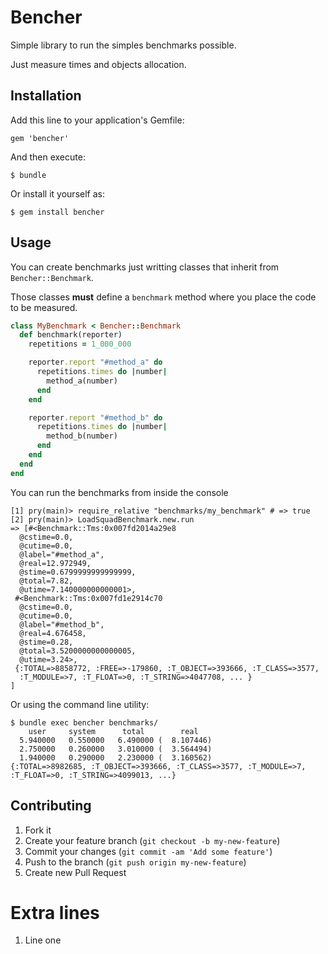 # Bencher

Simple library to run the simples benchmarks possible.

Just measure times and objects allocation.

## Installation

Add this line to your application's Gemfile:

    gem 'bencher'

And then execute:

    $ bundle

Or install it yourself as:

    $ gem install bencher

## Usage

You can create benchmarks just writting classes that inherit from
`Bencher::Benchmark`.

Those classes **must** define a `benchmark` method where you place the code to
be measured.

```ruby
class MyBenchmark < Bencher::Benchmark
  def benchmark(reporter)
    repetitions = 1_000_000

    reporter.report "#method_a" do
      repetitions.times do |number|
        method_a(number)
      end
    end

    reporter.report "#method_b" do
      repetitions.times do |number|
        method_b(number)
      end
    end
  end
end
```

You can run the benchmarks from inside the console

```
[1] pry(main)> require_relative "benchmarks/my_benchmark" # => true
[2] pry(main)> LoadSquadBenchmark.new.run
=> [#<Benchmark::Tms:0x007fd2014a29e8
  @cstime=0.0,
  @cutime=0.0,
  @label="#method_a",
  @real=12.972949,
  @stime=0.6799999999999999,
  @total=7.82,
  @utime=7.140000000000001>,
 #<Benchmark::Tms:0x007fd1e2914c70
  @cstime=0.0,
  @cutime=0.0,
  @label="#method_b",
  @real=4.676458,
  @stime=0.28,
  @total=3.5200000000000005,
  @utime=3.24>,
 {:TOTAL=>8858772, :FREE=>-179860, :T_OBJECT=>393666, :T_CLASS=>3577,
  :T_MODULE=>7, :T_FLOAT=>0, :T_STRING=>4047708, ... }
]
```

Or using the command line utility:

```
$ bundle exec bencher benchmarks/
    user     system      total        real
  5.940000   0.550000   6.490000 (  8.107446)
  2.750000   0.260000   3.010000 (  3.564494)
  1.940000   0.290000   2.230000 (  3.160562)
{:TOTAL=>8982685, :T_OBJECT=>393666, :T_CLASS=>3577, :T_MODULE=>7, :T_FLOAT=>0, :T_STRING=>4099013, ...}
```

## Contributing

1. Fork it
2. Create your feature branch (`git checkout -b my-new-feature`)
3. Commit your changes (`git commit -am 'Add some feature'`)
4. Push to the branch (`git push origin my-new-feature`)
5. Create new Pull Request

# Extra lines

1. Line one